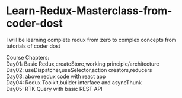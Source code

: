 # Learn-Redux-Masterclass-from-coder-dost
I will be learning complete redux from zero to complex concepts from tutorials of coder dost<br />

Course Chapters:<br />
Day01: Basic Redux,createStore,working principle/architecture <br />
Day02: useDispatcher,useSelector,action creators,reducers <br />
Day03: above redux code with react app<br />
Day04: Redux Toolkit,builder interface and asyncThunk<br />
Day05: RTK Query with basic REST API<br />
